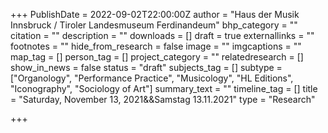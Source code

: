 +++
PublishDate = 2022-09-02T22:00:00Z
author = "Haus der Musik Innsbruck / Tiroler Landesmuseum Ferdinandeum"
bhp_category = ""
citation = ""
description = ""
downloads = []
draft = true
externallinks = ""
footnotes = ""
hide_from_research = false
image = ""
imgcaptions = ""
map_tag = []
person_tag = []
project_category = ""
relatedresearch = []
show_in_news = false
status = "draft"
subjects_tag = []
subtype = ["Organology", "Performance Practice", "Musicology", "HL Editions", "Iconography", "Sociology of Art"]
summary_text = ""
timeline_tag = []
title = "Saturday, November 13, 2021&&Samstag 13.11.2021"
type = "Research"

+++
